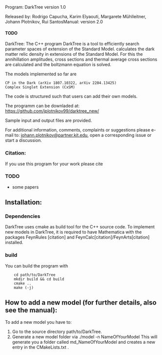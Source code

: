 Program: DarkTree version 1.0

Released by: Rodrigo Capucha, Karim Elyaouti, Margarete Mühlleitner, Johann Plotnikov, Rui SantosManual: version 2.0


#### TODO
DarkTree: The C++ program DarkTree is a tool to efficiently search parameter spaces of extension of the Standard Model. 
calculates the dark matter relic density in extensions of the Standard Model. For this the annihillation amplitudes, cross sections and thermal average cross sections are calculated and the boltzmann equation is solved. 



The models implemented so far are

    CP in the Dark (arXiv 1807.10322, arXiv 2204.13425)
    Complex Singlet Extension (CxSM)

The code is structured such that users can add their own models.

The programm can be downladed at: https://github.com/jplotnikov99/darktree_new/

Sample input and output files are provided.

For additional information, comments, complaints or suggestions please e-mail to: johann.plotnikov@partner.kit.edu, open a corresponding issue or start a discussion.


### Citation:

If you use this program for your work please cite
### TODO
 - some papers

## Installation:

### Dependencies

DarkTree uses cmake as build tool for the C++ source code. 
To implement new models in DarkTree, it is required to have Mathematica with the packages FeynRules [citation] and FeynCalc[citation]/FeynArts[citation] installed.

### build

You can build the program with 

        cd path/to/DarkTree
        mkdir build && cd build  
        cmake ..  
        make (-j)


## How to add a new model (for further details, also see the manual):

To add a new model you have to:

1. Go to the source directory path/to/DarkTree.
2. Generate a new model folder via
       ./model -n NameOfYourModel
This will generate you a folder called md_NameOfYourModel and creates a new entry in the CMakeLists.txt .


